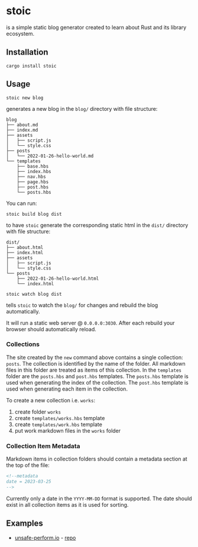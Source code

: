 # stoic

is a simple static blog generator created to learn about Rust and its library ecosystem.

## Installation

```
cargo install stoic
```

## Usage

```
stoic new blog
```

generates a new blog in the `blog/` directory with file structure:

```
blog
├── about.md
├── index.md
├── assets
│   ├── script.js
│   └── style.css
├── posts
│   └── 2022-01-26-hello-world.md
└── templates
    ├── base.hbs
    ├── index.hbs
    ├── nav.hbs
    ├── page.hbs
    ├── post.hbs
    └── posts.hbs
```

You can run:

```
stoic build blog dist
```

to have `stoic` generate the corresponding static html in the `dist/` directory with file structure:

```
dist/
├── about.html
├── index.html
├── assets
│   ├── script.js
│   └── style.css
└── posts
    ├── 2022-01-26-hello-world.html
    └── index.html
```

```
stoic watch blog dist
```

tells `stoic` to watch the `blog/` for changes and rebuild the blog automatically.

It will run a static web server @ `0.0.0.0:3030`.
After each rebuild your browser should automatically reload.

### Collections

The site created by the `new` command above contains a single collection: `posts`.
The collection is identified by the name of the folder.
All markdown files in this folder are treated as items of this collection.
In the `templates` folder are the `posts.hbs` and `post.hbs` templates.
The `posts.hbs` template is used when generating the index of the collection.
The `post.hbs` template is used when generating each item in the collection.

To create a new collection i.e. `works`:

1. create folder `works`
2. create `templates/works.hbs` template
3. create `templates/work.hbs` template
4. put work markdown files in the `works` folder

### Collection Item Metadata

Markdown items in collection folders should contain a metadata section at the top of the file:

```html
<!--metadata
date = 2023-03-25
-->
```

Currently only a date in the `YYYY-MM-DD` format is supported.
The date should exist in all collection items as it is used for sorting.

## Examples

- [unsafe-perform.io](https://unsafe-perform.io/) - [repo](https://github.com/wilfreddenton/unsafe-perform.io)
